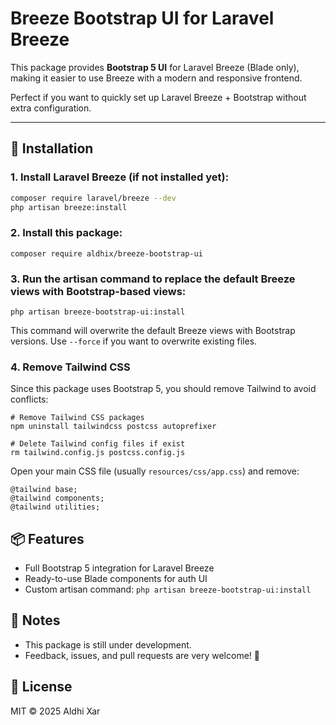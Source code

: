 # Breeze Bootstrap UI for Laravel Breeze

This package provides **Bootstrap 5 UI** for Laravel Breeze (Blade only), making it easier to use Breeze with a modern and responsive frontend.

Perfect if you want to quickly set up Laravel Breeze + Bootstrap without extra configuration.

---

## 🚀 Installation

### 1. Install Laravel Breeze (if not installed yet):

```bash
composer require laravel/breeze --dev
php artisan breeze:install
```

### 2. Install this package:

`composer require aldhix/breeze-bootstrap-ui`

### 3. Run the artisan command to replace the default Breeze views with Bootstrap-based views:

`php artisan breeze-bootstrap-ui:install`

This command will overwrite the default Breeze views with Bootstrap versions.
Use `--force` if you want to overwrite existing files.

### 4. Remove Tailwind CSS

Since this package uses Bootstrap 5, you should remove Tailwind to avoid conflicts:

```
# Remove Tailwind CSS packages
npm uninstall tailwindcss postcss autoprefixer

# Delete Tailwind config files if exist
rm tailwind.config.js postcss.config.js
```

Open your main CSS file (usually `resources/css/app.css`) and remove:

```
@tailwind base;
@tailwind components;
@tailwind utilities;
```

## 📦 Features

- Full Bootstrap 5 integration for Laravel Breeze
- Ready-to-use Blade components for auth UI
- Custom artisan command:
  `php artisan breeze-bootstrap-ui:install`

## 📌 Notes

- This package is still under development.
- Feedback, issues, and pull requests are very welcome! 🙌

## 📄 License

MIT © 2025 Aldhi Xar
